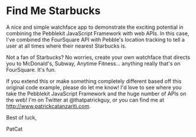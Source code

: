 Find Me Starbucks
========

A nice and simple watchface app to demonstrate the exciting potential in combining the Pebblekit JavaScript Framework with web APIs. In this case, I've combined the FourSquare API with Pebble's location tracking to tell a user at all times where their nearest Starbucks is.

Not a fan of Starbucks? No worries, create your own watchface that directs you to McDonald's, Subway, Anytime Fitness... anything really that's on FourSquare. It's fun.

If you extend this or make something completely different based off this original code example, please do let me know! I'd love to see where you take the Pebblekit JavaScript Framework and the huge number of APIs on the web! I'm on Twitter at @thatpatrickguy, or you can find me at http://www.patrickcatanzariti.com.

Best of luck,

PatCat